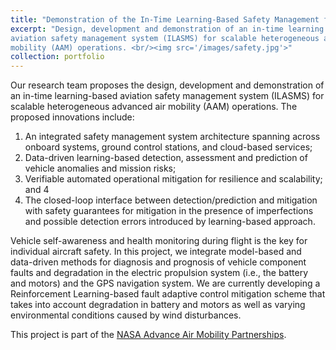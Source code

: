 ```yaml
---
title: "Demonstration of the In-Time Learning-Based Safety Management for Scalable Heterogeneous AAM Operations"
excerpt: "Design, development and demonstration of an in-time learning based
aviation safety management system (ILASMS) for scalable heterogeneous advanced air
mobility (AAM) operations. <br/><img src='/images/safety.jpg'>"
collection: portfolio
---
```


Our research team proposes the design, development and demonstration of an in-time learning-based aviation safety management system (ILASMS) for scalable heterogeneous advanced air mobility (AAM) operations. The proposed innovations include: 

1. An integrated safety management system architecture spanning across onboard systems, ground control stations, and cloud-based services; 
2. Data-driven learning-based detection, assessment and prediction of vehicle anomalies and mission risks; 
3. Verifiable automated operational mitigation for resilience and scalability; and 4
4. The closed-loop interface between detection/prediction and mitigation with safety guarantees for mitigation in the presence of imperfections and possible detection errors introduced by learning-based approach.
 

Vehicle self-awareness and health monitoring during flight is the key for individual aircraft safety. In this project, we integrate model-based and data-driven methods for diagnosis and prognosis of vehicle component faults and degradation in the electric propulsion system (i.e., the battery and motors) and the GPS navigation system. We are currently developing a Reinforcement Learning-based fault adaptive control mitigation scheme that takes into account degradation in battery and motors as well as varying environmental conditions caused by wind disturbances.

This project is part of the [NASA Advance Air Mobility Partnerships](https://www.nasa.gov/missions/aam/aampartners/).